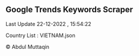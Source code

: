 

## Google Trends Keywords Scraper 
 
Last Update 22-12-2022 , 15:54:22

Country List :
VIETNAM.json



© Abdul Muttaqin 
